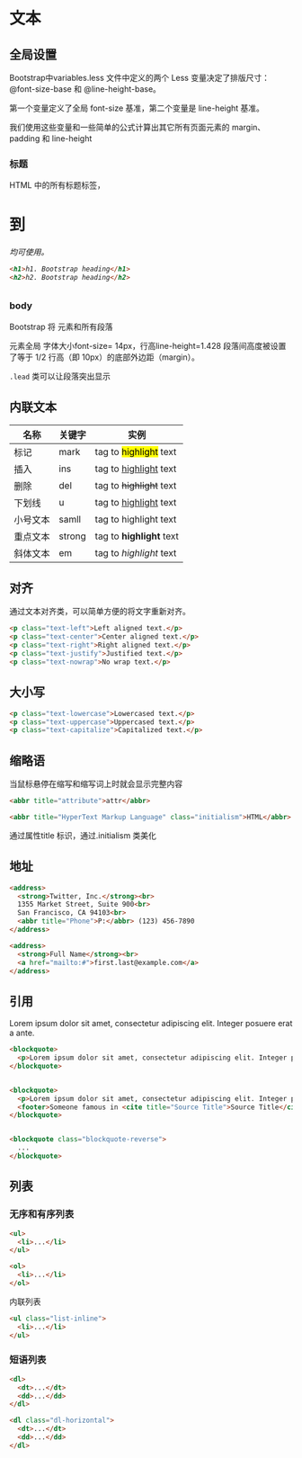 # 文本

## 全局设置

Bootstrap中variables.less 文件中定义的两个 Less 变量决定了排版尺寸：@font-size-base 和 @line-height-base。

第一个变量定义了全局 font-size 基准，第二个变量是 line-height 基准。

我们使用这些变量和一些简单的公式计算出其它所有页面元素的 margin、 padding 和 line-height


### 标题
HTML 中的所有标题标签，<h1> 到 <h6> 均可使用。

```HTML
<h1>h1. Bootstrap heading</h1>
<h2>h2. Bootstrap heading</h2>
```

### body

Bootstrap 将<body> 元素和所有段落<p>元素全局 字体大小font-size= 14px，行高line-height=1.428
段落间高度被设置了等于 1/2 行高（即 10px）的底部外边距（margin）。

 `.lead` 类可以让段落突出显示


## 内联文本

|名称|关键字|实例|
|-|-|-|
|标记|mark|tag to <mark>highlight</mark> text|
|插入|ins|tag to <ins>highlight</ins> text|
|删除|del|tag to <del>highlight</del> text|
|下划线|u|tag to <u>highlight</u> text|
|小号文本|samll|tag to <samll>highlight</samll> text|
|重点文本|strong|tag to <strong>highlight</strong> text|
|斜体文本|em|tag to <em>highlight</em> text|

## 对齐

通过文本对齐类，可以简单方便的将文字重新对齐。

```HTML
<p class="text-left">Left aligned text.</p>
<p class="text-center">Center aligned text.</p>
<p class="text-right">Right aligned text.</p>
<p class="text-justify">Justified text.</p>
<p class="text-nowrap">No wrap text.</p>
```

## 大小写

```HTML
<p class="text-lowercase">Lowercased text.</p>
<p class="text-uppercase">Uppercased text.</p>
<p class="text-capitalize">Capitalized text.</p>
```

## 缩略语
当鼠标悬停在缩写和缩写词上时就会显示完整内容

```html
<abbr title="attribute">attr</abbr>

<abbr title="HyperText Markup Language" class="initialism">HTML</abbr>
```
通过属性title 标识，通过.initialism 类美化


## 地址

```HTML
<address>
  <strong>Twitter, Inc.</strong><br>
  1355 Market Street, Suite 900<br>
  San Francisco, CA 94103<br>
  <abbr title="Phone">P:</abbr> (123) 456-7890
</address>

<address>
  <strong>Full Name</strong><br>
  <a href="mailto:#">first.last@example.com</a>
</address>
```

## 引用

Lorem ipsum dolor sit amet, consectetur adipiscing elit. Integer posuere erat a ante.

```html
<blockquote>
  <p>Lorem ipsum dolor sit amet, consectetur adipiscing elit. Integer posuere erat a ante.</p>
</blockquote>


<blockquote>
  <p>Lorem ipsum dolor sit amet, consectetur adipiscing elit. Integer posuere erat a ante.</p>
  <footer>Someone famous in <cite title="Source Title">Source Title</cite></footer>
</blockquote>


<blockquote class="blockquote-reverse">
  ...
</blockquote>

```

## 列表

### 无序和有序列表
```HTML
<ul>
  <li>...</li>
</ul>

<ol>
  <li>...</li>
</ol>
```

内联列表

```HTML
<ul class="list-inline">
  <li>...</li>
</ul>
```

### 短语列表

```HTML
<dl>
  <dt>...</dt>
  <dd>...</dd>
</dl>

<dl class="dl-horizontal">
  <dt>...</dt>
  <dd>...</dd>
</dl>
```
